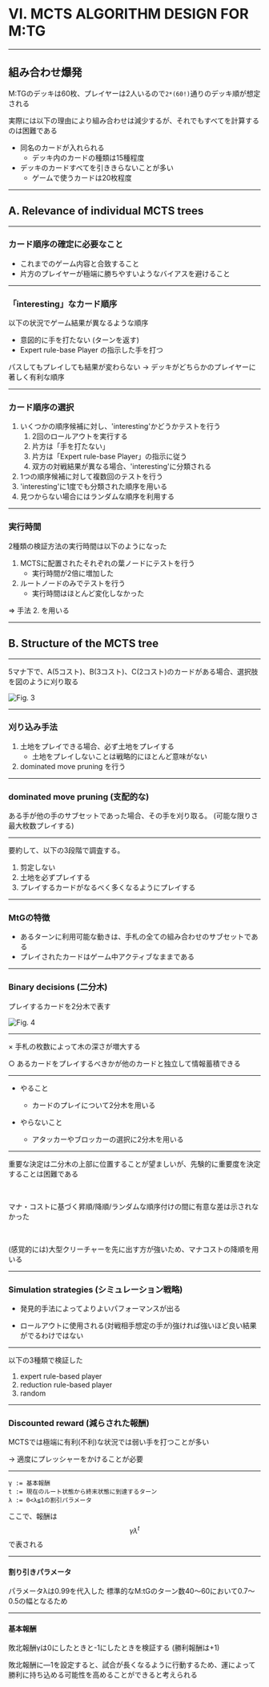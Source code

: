 # VI. MCTS ALGORITHM DESIGN FOR M:TG

---

## 組み合わせ爆発

M:TGのデッキは60枚、プレイヤーは2人いるので`2*(60!)`通りのデッキ順が想定される

実際には以下の理由により組み合わせは減少するが、それでもすべてを計算するのは困難である

- 同名のカードが入れられる
    - デッキ内のカードの種類は15種程度
- デッキのカードすべてを引ききらないことが多い
    - ゲームで使うカードは20枚程度

---

## A. Relevance of individual MCTS trees

---

### カード順序の確定に必要なこと

- これまでのゲーム内容と合致すること
- 片方のプレイヤーが極端に勝ちやすいようなバイアスを避けること

---

### 「interesting」なカード順序

以下の状況でゲーム結果が異なるような順序

- 意図的に手を打たない (ターンを返す)
- Expert rule-base Player の指示した手を打つ

パスしてもプレイしても結果が変わらない → デッキがどちらかのプレイヤーに著しく有利な順序

---

### カード順序の選択

1. いくつかの順序候補に対し、'interesting'かどうかテストを行う
    1. 2回のロールアウトを実行する
    2. 片方は「手を打たない」
    3. 片方は「Expert rule-base Player」の指示に従う
    4. 双方の対戦結果が異なる場合、'interesting'に分類される
2. 1つの順序候補に対して複数回のテストを行う
3. 'interesting'に1度でも分類された順序を用いる
4. 見つからない場合にはランダムな順序を利用する

---

### 実行時間

2種類の検証方法の実行時間は以下のようになった

1. MCTSに配置されたそれぞれの葉ノードにテストを行う
    - 実行時間が2倍に増加した
2. ルートノードのみでテストを行う
    - 実行時間はほとんど変化しなかった

⇒ 手法 2. を用いる

---

## B. Structure of the MCTS tree

---

5マナ下で、A(5コスト)、B(3コスト)、C(2コスト)のカードがある場合、選択肢を図のように刈り取る

![Fig. 3](C:\Users\mi161303\Desktop\卒業研究\resource\Fig_3.png)

---

### 刈り込み手法

1. 土地をプレイできる場合、必ず土地をプレイする
    - 土地をプレイしないことは戦略的にほとんど意味がない
2. dominated move pruning を行う

---

### dominated move pruning (支配的な)

ある手が他の手のサブセットであった場合、その手を刈り取る。
(可能な限りさ最大枚数プレイする)

---

要約して、以下の3段階で調査する。

1. 剪定しない
2. 土地を必ずプレイする
3. プレイするカードがなるべく多くなるようにプレイする

---

### MtGの特徴

- あるターンに利用可能な動きは、手札の全ての組み合わせのサブセットである
- プレイされたカードはゲーム中アクティブなままである

---

### Binary decisions (二分木)

プレイするカードを2分木で表す

![Fig. 4](C:\Users\mi161303\Desktop\卒業研究\resource\Fig_4.png)

---

× 手札の枚数によって木の深さが増大する

○ あるカードをプレイするべきかが他のカードと独立して情報蓄積できる

---

- やること
    - カードのプレイについて2分木を用いる

- やらないこと
    - アタッカーやブロッカーの選択に2分木を用いる

---

重要な決定は二分木の上部に位置することが望ましいが、先験的に重要度を決定することは困難である

<br>

マナ・コストに基づく昇順/降順/ランダムな順序付けの間に有意な差は示されなかった

<br>

(感覚的には)大型クリーチャーを先に出す方が強いため、マナコストの降順を用いる

---

### Simulation strategies (シミュレーション戦略)

- 発見的手法によってよりよいパフォーマンスが出る

- ロールアウトに使用される(対戦相手想定の手が)強ければ強いほど良い結果がでるわけではない

---

以下の3種類で検証した

1. expert rule-based player
2. reduction rule-based player
3. random

---

### Discounted reward (減らされた報酬)

MCTSでは極端に有利(不利)な状況では弱い手を打つことが多い

→ 適度にプレッシャーをかけることが必要

---

```
γ := 基本報酬
t := 現在のルート状態から終末状態に到達するターン
λ := 0<λ≦1の割引パラメータ
```

ここで、報酬は $$ \gamma {\lambda}^t $$ で表される

---

#### 割り引きパラメータ

パラメータλは0.99を代入した 標準的なM:tGのターン数40～60において0.7～0.5の幅となるため

---

#### 基本報酬

敗北報酬γは0にしたときと-1にしたときを検証する
(勝利報酬は+1)

敗北報酬に―1を設定すると、試合が長くなるように行動するため、運によって勝利に持ち込める可能性を高めることができると考えられる

